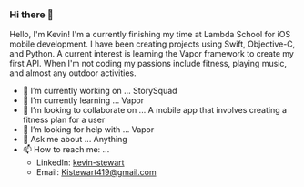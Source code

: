 ### Hi there 👋

Hello, I'm Kevin! I'm a currently finishing my time at Lambda School for iOS mobile development. I have been creating projects using Swift, Objective-C, and Python. A current interest is learning the Vapor framework to create my first API. When I'm not coding my passions include fitness, playing music, and almost any outdoor activities.

- 🔭 I’m currently working on ... StorySquad
- 🌱 I’m currently learning ... Vapor
- 👯 I’m looking to collaborate on ... A mobile app that involves creating a fitness plan for a user
- 🤔 I’m looking for help with ... Vapor
- 💬 Ask me about ... Anything
- 📫 How to reach me: ... 
    -  LinkedIn: [kevin-stewart](https://www.linkedin.com/in/kevin-stewart-5119b41a6/)
    -  Email: Kistewart419@gmail.com
